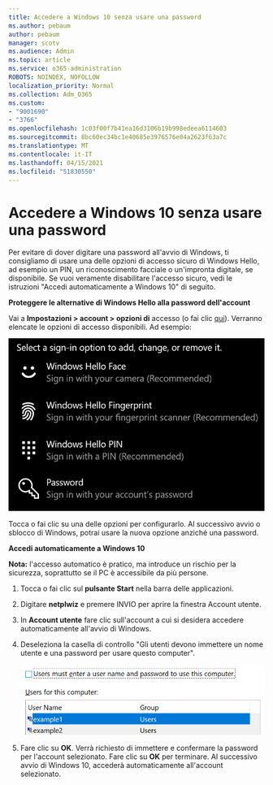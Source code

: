 ```yaml
---
title: Accedere a Windows 10 senza usare una password
ms.author: pebaum
author: pebaum
manager: scotv
ms.audience: Admin
ms.topic: article
ms.service: o365-administration
ROBOTS: NOINDEX, NOFOLLOW
localization_priority: Normal
ms.collection: Adm_O365
ms.custom:
- "9001690"
- "3766"
ms.openlocfilehash: 1c03f00f7b41ea16d3106b19b998edeea6114603
ms.sourcegitcommit: 8bc60ec34bc1e40685e3976576e04a2623f63a7c
ms.translationtype: MT
ms.contentlocale: it-IT
ms.lasthandoff: 04/15/2021
ms.locfileid: "51830550"
---
```

# <a name="sign-in-to-windows-10-without-using-a-password"></a>Accedere a Windows 10 senza usare una password

Per evitare di dover digitare una password all'avvio di Windows, ti consigliamo di usare una delle opzioni di accesso sicuro di Windows Hello, ad esempio un PIN, un riconoscimento facciale o un'impronta digitale, se disponibile. Se vuoi veramente disabilitare l'accesso sicuro, vedi le istruzioni "Accedi automaticamente a Windows 10" di seguito.

**Proteggere le alternative di Windows Hello alla password dell'account**

Vai a **Impostazioni > account > opzioni di** accesso (o fai clic [qui](ms-settings:signinoptions?activationSource=GetHelp)). Verranno elencate le opzioni di accesso disponibili. Ad esempio:

![Opzioni di accesso.](media/sign-in-options.png)

Tocca o fai clic su una delle opzioni per configurarlo. Al successivo avvio o sblocco di Windows, potrai usare la nuova opzione anziché una password. 

**Accedi automaticamente a Windows 10**

**Nota:** l'accesso automatico è pratico, ma introduce un rischio per la sicurezza, soprattutto se il PC è accessibile da più persone. 

1. Tocca o fai clic sul **pulsante Start** nella barra delle applicazioni.

2. Digitare **netplwiz** e premere INVIO per aprire la finestra Account utente.

3. In **Account utente** fare clic sull'account a cui si desidera accedere automaticamente all'avvio di Windows.

4. Deseleziona la casella di controllo "Gli utenti devono immettere un nome utente e una password per usare questo computer".

    ![Gli utenti devono immettere un nome utente e una password.](media/users-must-enter-username.png)

5. Fare clic su **OK**. Verrà richiesto di immettere e confermare la password per l'account selezionato. Fare clic su **OK** per terminare. Al successivo avvio di Windows 10, accederà automaticamente all'account selezionato.

